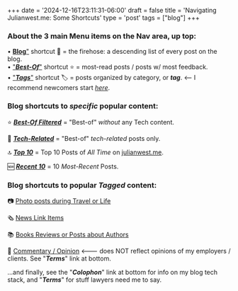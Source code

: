 +++
date = '2024-12-16T23:11:31-06:00'
draft = false
title = 'Navigating Julianwest.me: Some Shortcuts'
type = 'post'
tags = ["blog"]
+++

### About the 3 main Menu items on the Nav area, up top:  

• [**Blog**"](https://julianwest.me/Blog/posts/) shortcut 📖 = the firehose: a descending list of every post on the blog.  
• ["***Best-Of***"](https://julianwest.me/Blog/best-of/) shortcut ⭐️ = most-read posts / posts w/ most feedback.  
• ["***Tags***"](https://julianwest.me/Blog/tags/) shortcut 🏷️ = posts organized by category, or ***tag***.  <-- I recommend newcomers start [*here*](https://julianwest.me/Blog/tags/).

### Blog shortcuts to *specific* popular content:

⭐️ [***Best-Of Filtered***](https://julianwest.me/Blog/best-of-no-tech/) = "Best-of" *without* any Tech content.

🌟 [***Tech-Related***](https://julianwest.me/Blog/best-of-tech/) = "Best-of" *tech-related* posts only.

🔝 [***Top 10***](https://julianwest.me/Blog/top-10/) = Top 10 Posts of *All Time* on [julianwest.me](https://julianwest.me).

🆕 [***Recent 10***](https://julianwest.me/Blog/recent-10/) = 10 *Most-Recent* Posts.

### Blog shortcuts to popular *Tagged* content:

📷 [Photo posts during Travel or Life](https://julianwest.me/Blog/tags/photo/)

🗞️ [News Link Items](https://julianwest.me/Blog/tags/news-link/)

📚 [Books Reviews or Posts about Authors](https://julianwest.me/Blog/tags/books/)

📰 [Commentary / Opinion](https://julianwest.me/Blog/tags/opinion/) <--- does NOT reflect opinions of my employers / clients. See "***Terms***" link at bottom.


...and finally, see the "***Colophon***" link at bottom for info on my blog tech stack, and "***Terms***" for stuff lawyers need me to say.